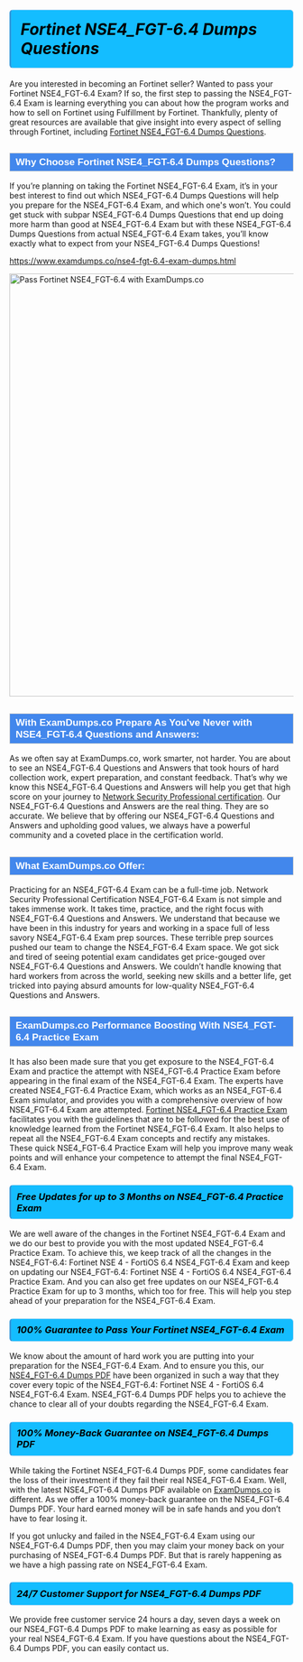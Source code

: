 <h1>                <strong><span style="display: block; color: #000000; background: #14BDFF; border: 0.5px solid #AED6F1; border-left: 3px solid #3498DB; padding: .6em; border-radius: 6px;">                     <em>Fortinet NSE4_FGT-6.4 <span class="exam_variation">Dumps Questions</span> </em>                </span></strong>            </h1>                        <p>Are you interested in becoming an Fortinet seller? Wanted to pass your Fortinet NSE4_FGT-6.4 Exam? If so, the first step to passing the NSE4_FGT-6.4 Exam is             learning everything you can about how the program works and how to sell on Fortinet using Fulfillment by Fortinet. Thankfully, plenty of great resources             are available that give insight into every aspect of selling through Fortinet, including <a href="https://www.examdumps.co/nse4-fgt-6.4-exam-dumps.html">Fortinet NSE4_FGT-6.4 <span class="exam_variation">Dumps Questions</span></a>.</p>                        <h2 style="background: #4287ec; border: 1px solid #cccccc; padding: 5px 10px;">                <span style="color: #ffffff;">                    <span style="font-size: 11pt;">                        <span style="line-height: normal;">                            <span style="font-family: Calibri,sans-serif;">                                <strong>                                    <span style="font-size: 13.0pt;">Why Choose Fortinet NSE4_FGT-6.4 <span class="exam_variation">Dumps Questions</span>?</span>                                </strong>                            </span>                        </span>                    </span>                </span>            </h2>                        <p>If you’re planning on taking the Fortinet NSE4_FGT-6.4 Exam, it’s in your best interest to find out which NSE4_FGT-6.4 <span class="exam_variation">Dumps Questions</span> will help you prepare for the NSE4_FGT-6.4 Exam,             and which one's won’t. You could get stuck with subpar NSE4_FGT-6.4 <span class="exam_variation">Dumps Questions</span> that end up doing more harm than good at NSE4_FGT-6.4 Exam but with these NSE4_FGT-6.4 <span class="exam_variation">Dumps Questions</span>             from actual NSE4_FGT-6.4 Exam takes, you’ll know exactly what to expect from your NSE4_FGT-6.4 <span class="exam_variation">Dumps Questions</span>!</p>                                    <p><a href="https://www.examdumps.co/nse4-fgt-6.4-exam-dumps.html">https://www.examdumps.co/nse4-fgt-6.4-exam-dumps.html</a></p>                        <p><a href="https://www.examdumps.co/"><img src="https://www.examdumps.co//images/banners/big-sale-20-percent-discount-offer-examdumps.jpg" class="postImage" alt="Pass Fortinet NSE4_FGT-6.4 with ExamDumps.co" width="750"></a></p>                                        <h2 style="background: #4287ec; border: 1px solid #cccccc; padding: 5px 10px;">                <span style="color: #ffffff;">                    <span style="font-size: 11pt;">                        <span style="line-height: normal;">                            <span style="font-family: Calibri,sans-serif;">                                <strong>                                    <span style="font-size: 13.0pt;">With ExamDumps.co Prepare As You've Never with NSE4_FGT-6.4 <span class="exam_variation2">Questions and Answers</span>:</span>                                </strong>                            </span>                        </span>                    </span>                </span>            </h2>                        <p>As we often say at ExamDumps.co, work smarter, not harder. You are about to see an NSE4_FGT-6.4 <span class="exam_variation2">Questions and Answers</span> that took hours of hard collection work,             expert preparation, and constant feedback. That’s why we know this NSE4_FGT-6.4 <span class="exam_variation2">Questions and Answers</span> will help you get that high score on your journey to             <a href="https://www.examdumps.co/nse-4-exam-dumps.html">Network Security Professional certification</a>. Our NSE4_FGT-6.4 <span class="exam_variation2">Questions and Answers</span> are the real thing. They are so accurate. We believe that by offering             our NSE4_FGT-6.4 <span class="exam_variation2">Questions and Answers</span> and upholding good values, we always have a powerful community and a coveted place in the certification world.</p>                        <h2 style="background: #4287ec; border: 1px solid #cccccc; padding: 5px 10px;">                <span style="color: #ffffff;">                    <span style="font-size: 11pt;">                        <span style="line-height: normal;">                            <span style="font-family: Calibri,sans-serif;">                                <strong>                                    <span style="font-size: 13.0pt;">What ExamDumps.co Offer:</span>                                </strong>                            </span>                        </span>                    </span>                </span>            </h2>                        <p>Practicing for an NSE4_FGT-6.4 Exam can be a full-time job. Network Security Professional Certification NSE4_FGT-6.4 Exam is not simple and takes immense work.             It takes time, practice, and the right focus with NSE4_FGT-6.4 <span class="exam_variation2">Questions and Answers</span>. We understand that because we have been in this industry for years and working in a             space full of less savory NSE4_FGT-6.4 Exam prep sources. These terrible prep sources pushed our team to change the NSE4_FGT-6.4 Exam space. We got sick and             tired of seeing potential exam candidates get price-gouged over NSE4_FGT-6.4 <span class="exam_variation2">Questions and Answers</span>. We couldn’t handle knowing that hard workers from across the world,             seeking new skills and a better life, get tricked into paying absurd amounts for low-quality NSE4_FGT-6.4 <span class="exam_variation2">Questions and Answers</span>.</p>                        <h2 style="background: #4287ec; border: 1px solid #cccccc; padding: 5px 10px;">                <span style="color: #ffffff;">                    <span style="font-size: 11pt;">                        <span style="line-height: normal;">                            <span style="font-family: Calibri,sans-serif;">                                <strong>                                    <span style="font-size: 13.0pt;">ExamDumps.co Performance Boosting With NSE4_FGT-6.4 <span class="exam_variation3">Practice Exam</span></span>                                </strong>                            </span>                        </span>                    </span>                </span>            </h2>                        <p>It has also been made sure that you get exposure to the NSE4_FGT-6.4 Exam and practice the attempt with NSE4_FGT-6.4 <span class="exam_variation3">Practice Exam</span> before appearing in             the final exam of the NSE4_FGT-6.4 Exam. The experts have created NSE4_FGT-6.4 <span class="exam_variation3">Practice Exam</span>, which works as an NSE4_FGT-6.4 Exam simulator, and provides you with             a comprehensive overview of how NSE4_FGT-6.4 Exam are attempted. <a href="https://www.examdumps.co/fortinet-exam-dumps.html">Fortinet NSE4_FGT-6.4 <span class="exam_variation3">Practice Exam</span></a> facilitates you with the guidelines that are to be followed             for the best use of knowledge learned from the Fortinet NSE4_FGT-6.4 Exam. It also helps to repeat all the NSE4_FGT-6.4 Exam concepts and rectify any mistakes.             These quick NSE4_FGT-6.4 <span class="exam_variation3">Practice Exam</span> will help you improve many weak points and will enhance your competence to attempt the final NSE4_FGT-6.4 Exam.</p>                        <h3>                <strong>                    <span style="display: block; color: #000000; background: #14BDFF; border: 0.5px solid #AED6F1; border-left: 3px solid #3498DB; padding: .6em; border-radius: 6px;">                        <em>Free Updates for up to 3 Months on NSE4_FGT-6.4 <span class="exam_variation3">Practice Exam</span></em>                    </span>                </strong>            </h3>                        <p>We are well aware of the changes in the Fortinet NSE4_FGT-6.4 Exam and we do our best to provide you with the most updated NSE4_FGT-6.4 <span class="exam_variation3">Practice Exam</span>.             To achieve this, we keep track of all the changes in the NSE4_FGT-6.4: Fortinet NSE 4 - FortiOS 6.4 NSE4_FGT-6.4 Exam and keep on updating our             NSE4_FGT-6.4: Fortinet NSE 4 - FortiOS 6.4 NSE4_FGT-6.4 <span class="exam_variation3">Practice Exam</span>. And you can also get free updates on our NSE4_FGT-6.4 <span class="exam_variation3">Practice Exam</span> for up to 3 months,             which too for free. This will help you step ahead of your preparation for the NSE4_FGT-6.4 Exam.</p>                        <h3>                <strong>                    <span style="display: block; color: #000000; background: #14BDFF; border: 0.5px solid #AED6F1; border-left: 3px solid #3498DB; padding: .6em; border-radius: 6px;">                        <em>100% Guarantee to Pass Your Fortinet NSE4_FGT-6.4 Exam</em>                    </span>                </strong>            </h3>                        <p>We know about the amount of hard work you are putting into your preparation for the NSE4_FGT-6.4 Exam. And to ensure you this, our <a href="https://www.examdumps.co/nse4-fgt-6.4-exam-dumps.html">NSE4_FGT-6.4 <span class="exam_variation4">Dumps PDF</span></a>             have been organized in such a way that they cover every topic of the NSE4_FGT-6.4: Fortinet NSE 4 - FortiOS 6.4 NSE4_FGT-6.4 Exam. NSE4_FGT-6.4 <span class="exam_variation4">Dumps PDF</span>             helps you to achieve the chance to clear all of your doubts regarding the NSE4_FGT-6.4 Exam.</p>                        <h3>                <strong>                    <span style="display: block; color: #000000; background: #14BDFF; border: 0.5px solid #AED6F1; border-left: 3px solid #3498DB; padding: .6em; border-radius: 6px;">                        <em>100% Money-Back Guarantee on NSE4_FGT-6.4 <span class="exam_variation4">Dumps PDF</span> </em>                    </span>                </strong>            </h3>                        <p>While taking the Fortinet NSE4_FGT-6.4 <span class="exam_variation4">Dumps PDF</span>, some candidates fear the loss of their investment if they fail their real NSE4_FGT-6.4 Exam. Well, with the latest             NSE4_FGT-6.4 <span class="exam_variation4">Dumps PDF</span> available on <a href="https://www.examdumps.co/nse-4-exam-dumps.html">ExamDumps.co</a> is different. As we offer a 100% money-back guarantee on the NSE4_FGT-6.4 <span class="exam_variation4">Dumps PDF</span>. Your hard earned money will be             in safe hands and you don’t have to fear losing it.</p>                        <p>If you got unlucky and failed in the NSE4_FGT-6.4 Exam using our NSE4_FGT-6.4 <span class="exam_variation4">Dumps PDF</span>, then you may claim your money back on your purchasing of NSE4_FGT-6.4 <span class="exam_variation4">Dumps PDF</span>.             But that is rarely happening as we have a high passing rate on NSE4_FGT-6.4 Exam.</p>                        <h3>                <strong>                    <span style="display: block; color: #000000; background: #14BDFF; border: 0.5px solid #AED6F1; border-left: 3px solid #3498DB; padding: .6em; border-radius: 6px;">                        <em>24/7 Customer Support for NSE4_FGT-6.4 <span class="exam_variation4">Dumps PDF</span></em>                    </span>                </strong>            </h3>                        <p>We provide free customer service 24 hours a day, seven days a week on our NSE4_FGT-6.4 <span class="exam_variation4">Dumps PDF</span> to make learning as easy as possible for your             real NSE4_FGT-6.4 Exam. If you have questions about the NSE4_FGT-6.4 <span class="exam_variation4">Dumps PDF</span>, you can easily contact us.</p>                    
